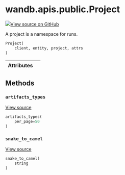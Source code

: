 # wandb.apis.public.Project

[![](https://www.tensorflow.org/images/GitHub-Mark-32px.png)View source on GitHub](https://www.github.com/wandb/client/tree/v0.12.2/wandb/apis/public.py#L729-L747)

A project is a namespace for runs.

```python
Project(
    client, entity, project, attrs
)
```

| Attributes |  |
| :--- | :--- |


## Methods

### `artifacts_types` <a id="artifacts_types"></a>

[View source](https://www.github.com/wandb/client/tree/v0.12.2/wandb/apis/public.py#L745-L747)

```python
artifacts_types(
    per_page=50
)
```

### `snake_to_camel` <a id="snake_to_camel"></a>

[View source](https://www.github.com/wandb/client/tree/v0.12.2/wandb/apis/public.py#L573-L575)

```python
snake_to_camel(
    string
)
```

